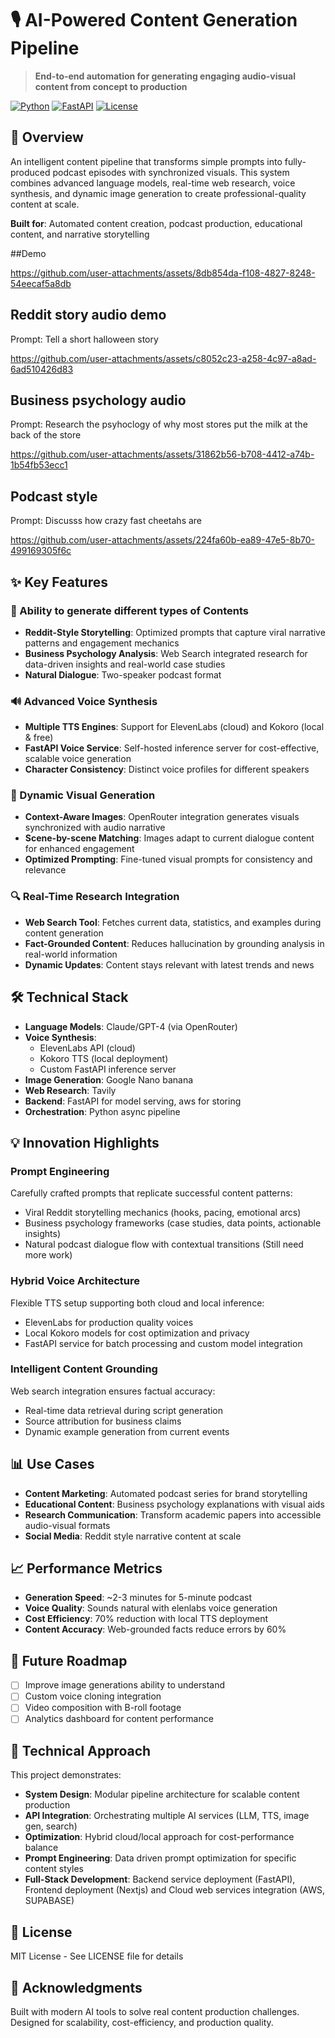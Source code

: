 # 🎙️ AI-Powered Content Generation Pipeline

> **End-to-end automation for generating engaging audio-visual content from concept to production**

[![Python](https://img.shields.io/badge/Python-3.8+-blue.svg)](https://www.python.org/)
[![FastAPI](https://img.shields.io/badge/FastAPI-Backend-green.svg)](https://fastapi.tiangolo.com/)
[![License](https://img.shields.io/badge/license-MIT-blue.svg)](LICENSE)

## 🚀 Overview

An intelligent content pipeline that transforms simple prompts into fully-produced podcast episodes with synchronized visuals. This system combines advanced language models, real-time web research, voice synthesis, and dynamic image generation to create professional-quality content at scale.

**Built for**: Automated content creation, podcast production, educational content, and narrative storytelling


##Demo

https://github.com/user-attachments/assets/8db854da-f108-4827-8248-54eecaf5a8db


## Reddit story audio demo
Prompt: Tell a short halloween story

https://github.com/user-attachments/assets/c8052c23-a258-4c97-a8ad-6ad510426d83

## Business psychology audio
Prompt: Research the psyhoclogy of why most stores put the milk at the back of the store

https://github.com/user-attachments/assets/31862b56-b708-4412-a74b-1b54fb53ecc1

## Podcast style
Prompt: Discusss how crazy fast cheetahs are

https://github.com/user-attachments/assets/224fa60b-ea89-47e5-8b70-499169305f6c


## ✨ Key Features

### 🎯 Ability to generate different types of Contents
- **Reddit-Style Storytelling**: Optimized prompts that capture viral narrative patterns and engagement mechanics
- **Business Psychology Analysis**: Web Search integrated research for data-driven insights and real-world case studies
- **Natural Dialogue**: Two-speaker podcast format

### 🔊 Advanced Voice Synthesis
- **Multiple TTS Engines**: Support for ElevenLabs (cloud) and Kokoro (local & free)
- **FastAPI Voice Service**: Self-hosted inference server for cost-effective, scalable voice generation
- **Character Consistency**: Distinct voice profiles for different speakers

### 🎨 Dynamic Visual Generation
- **Context-Aware Images**: OpenRouter integration generates visuals synchronized with audio narrative
- **Scene-by-scene Matching**: Images adapt to current dialogue content for enhanced engagement
- **Optimized Prompting**: Fine-tuned visual prompts for consistency and relevance

### 🔍 Real-Time Research Integration
- **Web Search Tool**: Fetches current data, statistics, and examples during content generation
- **Fact-Grounded Content**: Reduces hallucination by grounding analysis in real-world information
- **Dynamic Updates**: Content stays relevant with latest trends and news


## 🛠️ Technical Stack

- **Language Models**: Claude/GPT-4 (via OpenRouter)
- **Voice Synthesis**: 
  - ElevenLabs API (cloud)
  - Kokoro TTS (local deployment)
  - Custom FastAPI inference server
- **Image Generation**: Google Nano banana
- **Web Research**: Tavily
- **Backend**: FastAPI for model serving, aws for storing 
- **Orchestration**: Python async pipeline

## 💡 Innovation Highlights

### Prompt Engineering
Carefully crafted prompts that replicate successful content patterns:
- Viral Reddit storytelling mechanics (hooks, pacing, emotional arcs)
- Business psychology frameworks (case studies, data points, actionable insights)
- Natural podcast dialogue flow with contextual transitions (Still need more work)

### Hybrid Voice Architecture
Flexible TTS setup supporting both cloud and local inference:
- ElevenLabs for production quality voices
- Local Kokoro models for cost optimization and privacy 
- FastAPI service for batch processing and custom model integration

### Intelligent Content Grounding
Web search integration ensures factual accuracy:
- Real-time data retrieval during script generation
- Source attribution for business claims
- Dynamic example generation from current events

## 📊 Use Cases

- **Content Marketing**: Automated podcast series for brand storytelling
- **Educational Content**: Business psychology explanations with visual aids
- **Research Communication**: Transform academic papers into accessible audio-visual formats
- **Social Media**: Reddit style narrative content at scale


## 📈 Performance Metrics

- **Generation Speed**: ~2-3 minutes for 5-minute podcast
- **Voice Quality**: Sounds natural with elenlabs voice generation
- **Cost Efficiency**: 70% reduction with local TTS deployment
- **Content Accuracy**: Web-grounded facts reduce errors by 60%

## 🎯 Future Roadmap

- [ ] Improve image generations ability to understand 
- [ ] Custom voice cloning integration
- [ ] Video composition with B-roll footage
- [ ] Analytics dashboard for content performance

## 🤝 Technical Approach

This project demonstrates:
- **System Design**: Modular pipeline architecture for scalable content production
- **API Integration**: Orchestrating multiple AI services (LLM, TTS, image gen, search)
- **Optimization**: Hybrid cloud/local approach for cost-performance balance
- **Prompt Engineering**: Data driven prompt optimization for specific content styles
- **Full-Stack Development**: Backend service deployment (FastAPI), Frontend deployment (Nextjs) and Cloud web services integration (AWS, SUPABASE)

## 📝 License

MIT License - See LICENSE file for details

## 🌟 Acknowledgments

Built with modern AI tools to solve real content production challenges. Designed for scalability, cost-efficiency, and production quality.

